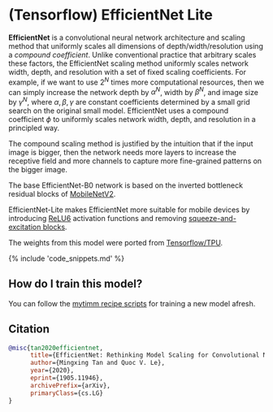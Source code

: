 # (Tensorflow) EfficientNet Lite

**EfficientNet** is a convolutional neural network architecture and scaling method that uniformly scales all dimensions of depth/width/resolution using a *compound coefficient*. Unlike conventional practice that arbitrary scales  these factors, the EfficientNet scaling method uniformly scales network width, depth, and resolution with a set of fixed scaling coefficients. For example, if we want to use $2^N$ times more computational resources, then we can simply increase the network depth by $\alpha ^ N$,  width by $\beta ^ N$, and image size by $\gamma ^ N$, where $\alpha, \beta, \gamma$ are constant coefficients determined by a small grid search on the original small model. EfficientNet uses a compound coefficient $\phi$ to uniformly scales network width, depth, and resolution in a  principled way.

The compound scaling method is justified by the intuition that if the input image is bigger, then the network needs more layers to increase the receptive field and more channels to capture more fine-grained patterns on the bigger image.

The base EfficientNet-B0 network is based on the inverted bottleneck residual blocks of [MobileNetV2](https://paperswithcode.com/method/mobilenetv2).

EfficientNet-Lite makes EfficientNet more suitable for mobile devices by introducing [ReLU6](https://paperswithcode.com/method/relu6) activation functions and removing [squeeze-and-excitation blocks](https://paperswithcode.com/method/squeeze-and-excitation).

The weights from this model were ported from [Tensorflow/TPU](https://github.com/tensorflow/tpu).

{% include 'code_snippets.md' %}

## How do I train this model?

You can follow the [mytimm recipe scripts](https://rwightman.github.io/pytorch-image-models/scripts/) for training a new model afresh.

## Citation

```BibTeX
@misc{tan2020efficientnet,
      title={EfficientNet: Rethinking Model Scaling for Convolutional Neural Networks}, 
      author={Mingxing Tan and Quoc V. Le},
      year={2020},
      eprint={1905.11946},
      archivePrefix={arXiv},
      primaryClass={cs.LG}
}
```

<!--
Type: model-index
Collections:
- Name: TF EfficientNet Lite
  Paper:
    Title: 'EfficientNet: Rethinking Model Scaling for Convolutional Neural Networks'
    URL: https://paperswithcode.com/paper/efficientnet-rethinking-model-scaling-for
Models:
- Name: tf_efficientnet_lite0
  In Collection: TF EfficientNet Lite
  Metadata:
    FLOPs: 488052032
    Parameters: 4650000
    File Size: 18820223
    Architecture:
    - 1x1 Convolution
    - Average Pooling
    - Batch Normalization
    - Convolution
    - Dense Connections
    - Dropout
    - Inverted Residual Block
    - RELU6
    Tasks:
    - Image Classification
    Training Data:
    - ImageNet
    ID: tf_efficientnet_lite0
    Crop Pct: '0.875'
    Image Size: '224'
    Interpolation: bicubic
  Code: https://github.com/rwightman/pytorch-image-models/blob/9a25fdf3ad0414b4d66da443fe60ae0aa14edc84/mytimm/models/efficientnet.py#L1596
  Weights: https://github.com/rwightman/pytorch-image-models/releases/download/v0.1-weights/tf_efficientnet_lite0-0aa007d2.pth
  Results:
  - Task: Image Classification
    Dataset: ImageNet
    Metrics:
      Top 1 Accuracy: 74.83%
      Top 5 Accuracy: 92.17%
- Name: tf_efficientnet_lite1
  In Collection: TF EfficientNet Lite
  Metadata:
    FLOPs: 773639520
    Parameters: 5420000
    File Size: 21939331
    Architecture:
    - 1x1 Convolution
    - Average Pooling
    - Batch Normalization
    - Convolution
    - Dense Connections
    - Dropout
    - Inverted Residual Block
    - RELU6
    Tasks:
    - Image Classification
    Training Data:
    - ImageNet
    ID: tf_efficientnet_lite1
    Crop Pct: '0.882'
    Image Size: '240'
    Interpolation: bicubic
  Code: https://github.com/rwightman/pytorch-image-models/blob/9a25fdf3ad0414b4d66da443fe60ae0aa14edc84/mytimm/models/efficientnet.py#L1607
  Weights: https://github.com/rwightman/pytorch-image-models/releases/download/v0.1-weights/tf_efficientnet_lite1-bde8b488.pth
  Results:
  - Task: Image Classification
    Dataset: ImageNet
    Metrics:
      Top 1 Accuracy: 76.67%
      Top 5 Accuracy: 93.24%
- Name: tf_efficientnet_lite2
  In Collection: TF EfficientNet Lite
  Metadata:
    FLOPs: 1068494432
    Parameters: 6090000
    File Size: 24658687
    Architecture:
    - 1x1 Convolution
    - Average Pooling
    - Batch Normalization
    - Convolution
    - Dense Connections
    - Dropout
    - Inverted Residual Block
    - RELU6
    Tasks:
    - Image Classification
    Training Data:
    - ImageNet
    ID: tf_efficientnet_lite2
    Crop Pct: '0.89'
    Image Size: '260'
    Interpolation: bicubic
  Code: https://github.com/rwightman/pytorch-image-models/blob/9a25fdf3ad0414b4d66da443fe60ae0aa14edc84/mytimm/models/efficientnet.py#L1618
  Weights: https://github.com/rwightman/pytorch-image-models/releases/download/v0.1-weights/tf_efficientnet_lite2-dcccb7df.pth
  Results:
  - Task: Image Classification
    Dataset: ImageNet
    Metrics:
      Top 1 Accuracy: 77.48%
      Top 5 Accuracy: 93.75%
- Name: tf_efficientnet_lite3
  In Collection: TF EfficientNet Lite
  Metadata:
    FLOPs: 2011534304
    Parameters: 8199999
    File Size: 33161413
    Architecture:
    - 1x1 Convolution
    - Average Pooling
    - Batch Normalization
    - Convolution
    - Dense Connections
    - Dropout
    - Inverted Residual Block
    - RELU6
    Tasks:
    - Image Classification
    Training Data:
    - ImageNet
    ID: tf_efficientnet_lite3
    Crop Pct: '0.904'
    Image Size: '300'
    Interpolation: bilinear
  Code: https://github.com/rwightman/pytorch-image-models/blob/9a25fdf3ad0414b4d66da443fe60ae0aa14edc84/mytimm/models/efficientnet.py#L1629
  Weights: https://github.com/rwightman/pytorch-image-models/releases/download/v0.1-weights/tf_efficientnet_lite3-b733e338.pth
  Results:
  - Task: Image Classification
    Dataset: ImageNet
    Metrics:
      Top 1 Accuracy: 79.83%
      Top 5 Accuracy: 94.91%
- Name: tf_efficientnet_lite4
  In Collection: TF EfficientNet Lite
  Metadata:
    FLOPs: 5164802912
    Parameters: 13010000
    File Size: 52558819
    Architecture:
    - 1x1 Convolution
    - Average Pooling
    - Batch Normalization
    - Convolution
    - Dense Connections
    - Dropout
    - Inverted Residual Block
    - RELU6
    Tasks:
    - Image Classification
    Training Data:
    - ImageNet
    ID: tf_efficientnet_lite4
    Crop Pct: '0.92'
    Image Size: '380'
    Interpolation: bilinear
  Code: https://github.com/rwightman/pytorch-image-models/blob/9a25fdf3ad0414b4d66da443fe60ae0aa14edc84/mytimm/models/efficientnet.py#L1640
  Weights: https://github.com/rwightman/pytorch-image-models/releases/download/v0.1-weights/tf_efficientnet_lite4-741542c3.pth
  Results:
  - Task: Image Classification
    Dataset: ImageNet
    Metrics:
      Top 1 Accuracy: 81.54%
      Top 5 Accuracy: 95.66%
-->
